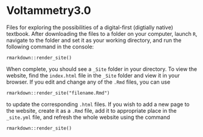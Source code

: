 # Voltammetry3.0

Files for exploring the possibilities of a digital-first (digtially native) textbook. After downloading the files to a folder on your computer, launch `R`, navigate to the folder and set it as your working directory, and run the following command in the console:

```
rmarkdown::render_site()
```

When complete, you should see a `_Site` folder in your directory. To view the website, find the `index.html` file in the `_Site` folder and view it in your browser. If you edit and change any of the `.Rmd` files, you can use

```
rmarkdown::render_site("filename.Rmd")
```
to update the corresponding `.html` files. If you wish to add a new page to the website, create it as a `.Rmd` file, add it to appropriate place in the `_site.yml` file, and refresh the whole website using the command

```
rmarkdown::render_site()
```
